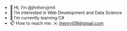 - 👋 Hi, I’m @jhnhnryjrmt
- 👀 I’m interested in Web Development and Data Science
- 🌱 I’m currently learning C#
- 📫 How to reach me:
    ✉️ jhenryj09@gmail.com

<!---
jhnhnryjrmt/jhnhnryjrmt is a ✨ special ✨ repository because its `README.md` (this file) appears on your GitHub profile.
You can click the Preview link to take a look at your changes.
--->
